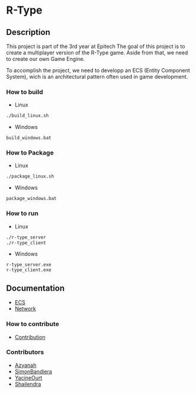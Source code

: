 # R-Type

## Description
This project is part of the 3rd year at Epitech The goal of this project is to create a multiplayer version of the R-Type game. Aside from that, we need to create our own Game Engine.

To accomplish the project, we need to developp an ECS (Entity Component System), wich is an architectural pattern often used in game development.

### How to build
- Linux 
```bash
./build_linux.sh
```
- Windows
```batch
build_windows.bat
```

### How to Package
- Linux
```bash
./package_linux.sh
```
- Windows
```batch
package_windows.bat
```

### How to run
- Linux
```bash
./r-type_server
./r-type_client
```

- Windows
```batch
r-type_server.exe
r-type_client.exe
```

## Documentation
- [ECS](doc/ECS/README.md)
- [Network](doc/Network/README.md)

### How to contribute
- [Contribution](doc/CONTRIBUTING.md)

### Contributors

- [Azyanah](https://github.com/Azyanah)
- [SimonBandiera](https://github.com/SimonBandiera)
- [YacineOurt](https://github.com/YacineOurt)
- [Shailendra](https://github.com/Zhailendra)
